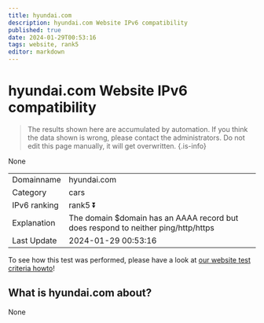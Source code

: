 ```yaml
---
title: hyundai.com
description: hyundai.com Website IPv6 compatibility
published: true
date: 2024-01-29T00:53:16
tags: website, rank5
editor: markdown
---
```


# hyundai.com Website IPv6 compatibility

> The results shown here are accumulated by automation. If you think the data shown is wrong, please contact the administrators. 
> Do not edit this page manually, it will get overwritten.
{.is-info}

None


|   |   |
| - | - |
| Domainname | hyundai.com
| Category | cars |
| IPv6 ranking | rank5 :arrow_double_down: |
| Explanation | The domain $domain has an AAAA record but does respond to neither ping/http/https |
| Last Update | 2024-01-29 00:53:16 |

To see how this test was performed, please have a look at [our website test criteria howto](/howto/testcriteria/website)!


## What is hyundai.com about?
None
